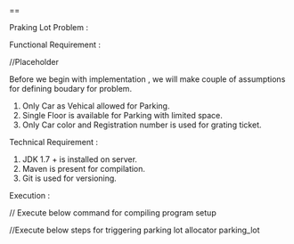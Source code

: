 ==

Praking Lot Problem :


Functional Requirement :

//Placeholder

Before we begin with implementation , we will make couple of assumptions for defining boudary for problem.

1. Only Car as Vehical allowed for Parking.
2. Single Floor is available for Parking with limited space.
3. Only Car color and Registration number is used for grating ticket.


Technical Requirement :

1. JDK 1.7 + is installed on server.
2. Maven is present for compilation.
3. Git is used for versioning.


Execution :

// Execute below command for compiling program
setup
 
//Execute below steps for triggering parking lot allocator
parking_lot

